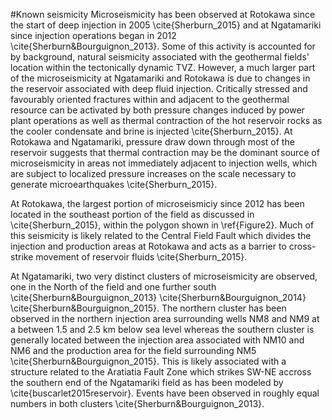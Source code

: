 #Known seismicity
Microseismicity has been observed at Rotokawa since the start of deep injection in 2005 \cite{Sherburn_2015} and at Ngatamariki since injection operations began in 2012 \cite{Sherburn&Bourguignon_2013}. Some of this activity is accounted for by background, natural seismicity associated with the geothermal fields' location within the tectonically dynamic TVZ. However, a much larger part of the microseismicity at Ngatamariki and Rotokawa is due to changes in the reservoir associated with deep fluid injection. Critically stressed and favourably oriented fractures within and adjacent to the geothermal resource can be activated by both pressure changes induced by power plant operations as well as thermal contraction of the hot reservoir rocks as the cooler condensate and brine is injected \cite{Sherburn_2015}. At Rotokawa and Ngatamariki, pressure draw down through most of the reservoir suggests that thermal contraction may be the dominant source of microseismicity in areas not immediately adjacent to injection wells, which are subject to localized pressure increases on the scale necessary to generate microearthquakes \cite{Sherburn_2015}.

At Rotokawa, the largest portion of microseismiciy since 2012 has been located in the southeast portion of the field as discussed in \cite{Sherburn_2015}, within the polygon shown in \ref{Figure2}. Much of this seismicity is likely related to the Central Field Fault which divides the injection and production areas at Rotokawa and acts as a barrier to cross-strike movement of reservoir fluids \cite{Sherburn_2015}. 

At Ngatamariki, two very distinct clusters of microseismicity are observed, one in the North of the field and one further south \cite{Sherburn&Bourguignon_2013} \cite{Sherburn&Bourguignon_2014} \cite{Sherburn&Bourguignon_2015}. The northern cluster has been observed in the northern injection area surrounding wells NM8 and NM9 at a between 1.5 and 2.5 km below sea level whereas the southern cluster is generally located between the injection area associated with NM10 and NM6 and the production area for the field surrounding NM5 \cite{Sherburn&Bourguignon_2015}. This is likely associated with a structure related to the Aratiatia Fault Zone which strikes SW-NE accross the southern end of the Ngatamariki field as has been modeled by \cite{buscarlet2015reservoir}. Events have been observed in roughly equal numbers in both clusters \cite{Sherburn&Bourguignon_2013}.